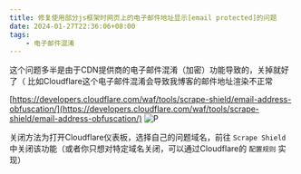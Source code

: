 ```yaml
---
title: 修复使用部分js框架时网页上的电子邮件地址显示[email protected]的问题
date: 2024-01-27T22:36:06+08:00
tags:
    - 电子邮件混淆
---
```

这个问题多半是由于CDN提供商的电子邮件混淆（加密）功能导致的，关掉就好了（
比如Cloudflare这个电子邮件混淆会导致我博客的邮件地址渲染不正常

[https://developers.cloudflare.com/waf/tools/scrape-shield/email-address-obfuscation/](https://developers.cloudflare.com/waf/tools/scrape-shield/email-address-obfuscation/)
![P](https://cloud.1l1.icu/f/0pFL/%E5%B1%8F%E5%B9%95%E6%88%AA%E5%9B%BE%202024-01-27%20223945.png)

关闭方法为打开Cloudflare仪表板，选择自己的问题域名，前往 `Scrape Shield` 中关闭该功能（或者你只想对特定域名关闭，可以通过Cloudflare的 `配置规则` 实现）
